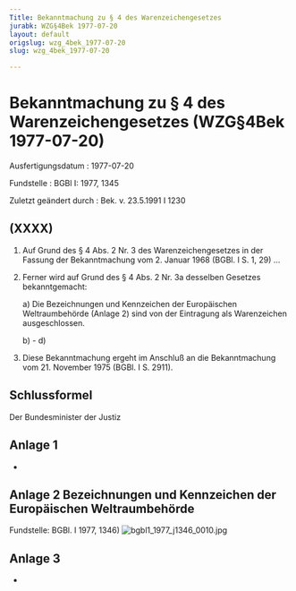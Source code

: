 ```yaml
---
Title: Bekanntmachung zu § 4 des Warenzeichengesetzes
jurabk: WZG§4Bek 1977-07-20
layout: default
origslug: wzg_4bek_1977-07-20
slug: wzg_4bek_1977-07-20

---
```


# Bekanntmachung zu § 4 des Warenzeichengesetzes (WZG§4Bek 1977-07-20)

Ausfertigungsdatum
:   1977-07-20

Fundstelle
:   BGBl I: 1977, 1345

Zuletzt geändert durch
:   Bek. v. 23.5.1991 I 1230


## (XXXX)


1.  Auf Grund des § 4 Abs. 2 Nr. 3 des Warenzeichengesetzes in der Fassung
    der Bekanntmachung vom 2. Januar 1968 (BGBl. I S. 1, 29) ...


2.  Ferner wird auf Grund des § 4 Abs. 2 Nr. 3a desselben Gesetzes
    bekanntgemacht:

    a)  Die Bezeichnungen und Kennzeichen der Europäischen Weltraumbehörde
        (Anlage 2) sind von der Eintragung als Warenzeichen ausgeschlossen.


    b)  - d)





3.  Diese Bekanntmachung ergeht im Anschluß an die Bekanntmachung vom 21.
    November 1975 (BGBl. I S. 2911).





## Schlussformel

Der Bundesminister der Justiz


## Anlage 1

-


## Anlage 2 Bezeichnungen und Kennzeichen der Europäischen Weltraumbehörde

Fundstelle: BGBl. I 1977, 1346)
![bgbl1_1977_j1346_0010.jpg](bgbl1_1977_j1346_0010.jpg)

## Anlage 3

-

